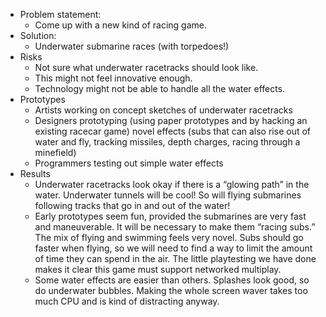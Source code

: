 - Problem statement:
	- Come up with a new kind of racing game.
- Solution:
	- Underwater submarine races (with torpedoes!)
- Risks
	- Not sure what underwater racetracks should look like.
	- This might not feel innovative enough.
	- Technology might not be able to handle all the water effects.
- Prototypes
	- Artists working on concept sketches of underwater racetracks
	- Designers prototyping (using paper prototypes and by hacking an existing racecar game) novel effects (subs that can also rise out of water and fly, tracking missiles, depth charges, racing through a minefield)
	- Programmers testing out simple water effects
- Results
	- Underwater racetracks look okay if there is a “glowing path” in the water. Underwater tunnels will be cool! So will flying submarines following tracks that go in and out of the water!
	- Early prototypes seem fun, provided the submarines are very fast and maneuverable. It will be necessary to make them “racing subs.” The mix of flying and swimming feels very novel. Subs should go faster when flying, so we will need to find a way to limit the amount of time they can spend in the air. The little playtesting we have done makes it clear this game must support networked multiplay.
	- Some water effects are easier than others. Splashes look good, so do underwater bubbles. Making the whole screen waver takes too much CPU and is kind of distracting anyway.